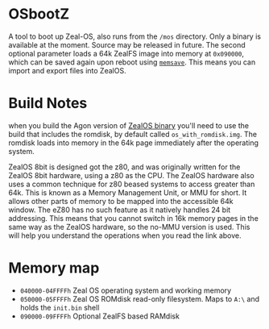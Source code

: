 # OSbootZ
A tool to boot up Zeal-OS, also runs from the `/mos` directory. Only a binary is available at the moment. Source may be released in future. The second optional parameter loads a 64k ZealFS image into memory at `0x090000`, which can be saved again upon reboot using [`memsave`](https://github.com/sijnstra/agon-projects/edit/main/memsave/). This means you can import and export files into ZealOS.

# Build Notes
when you build the Agon version of [ZealOS binary](https://github.com/sijnstra/Zeal-8-bit-OS) you'll need to use the build that includes the romdisk, by default called `os_with_romdisk.img`. The romdisk loads into memory in the 64k page immediately after the operating system.

ZealOS 8bit is designed got the z80, and was originally written for the ZealOS 8bit hardware, using a z80 as the CPU. The ZealOS hardware also uses a common technique for z80 beased systems to access greater than 64k. This is known as a Memory Management Unit, or MMU for short. It allows other parts of memory to be mapped into the accessible 64k window. The eZ80 has no such feature as it natively handles 24 bit addressing. This means that you cannot switch in 16k memory pages in the same way as the ZealOS hardware, so the no-MMU version is used. This will help you understand the operations when you read the link above.

# Memory map
* `040000-04FFFFh` Zeal OS operating system and working memory
* `050000-05FFFFh` Zeal OS ROMdisk read-only filesystem. Maps to `A:\` and holds the `init.bin` shell
* `090000-09FFFFh` Optional ZealFS based RAMdisk
